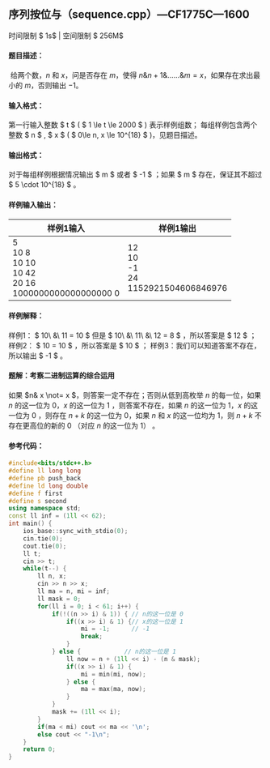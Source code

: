 
## 序列按位与（sequence.cpp）—CF1775C—1600
时间限制 $ 1s$   |   空间限制 $ 256M$

#### 题目描述：

​	给两个数，$n$ 和 $x$，问是否存在 $m$，使得 $n \&n+1 \&…… \&m = x$，如果存在求出最小的 $m$，否则输出 $-1$。

#### 输入格式：

第一行输入整数 $ t $ ( $ 1 \le t \le 2000 $ ) 表示样例组数；
每组样例包含两个整数 $ n $ , $ x $ ( $ 0\le n, x \le 10^{18} $ )，见题目描述。

#### 输出格式：

对于每组样例根据情况输出 $ m $ 或者 $ -1 $ ；如果 $ m $ 存在，保证其不超过 $ 5 \cdot 10^{18} $ 。

#### 样例输入输出：

| 样例1输入                                                    | 样例1输出                                       |
| ------------------------------------------------------------ | ----------------------------------------------- |
| 5<br/>10 8<br/>10 10<br/>10 42<br/>20 16<br/>1000000000000000000 0 | 12<br/>10<br/>-1<br/>24<br/>1152921504606846976 |

#### 样例解释：

样例1： $ 10\ \&\ 11 = 10 $ 但是 $ 10\ \&\ 11\ \&\ 12 = 8 $ ，所以答案是 $ 12 $ ；
样例2： $ 10 = 10 $ ，所以答案是 $ 10 $ ；
样例3：我们可以知道答案不存在，所以输出 $ -1 $ 。

<div STYLE="page-break-after: always;"/>

#### 题解：考察二进制运算的综合运用

如果 $n\& x \not= x $，则答案一定不存在；否则从低到高枚举 $n$ 的每一位，如果 $n$ 的这一位为 $0$，$x$ 的这一位为 $1$ ，则答案不存在，如果 $n$ 的这一位为 $1$，$x$ 的这一位为 $0$ ，则存在 $n+k$ 的这一位为  $0$，如果 $n$ 和 $x$ 的这一位均为 $1$，则 $n+k$ 不存在更高位的新的 $0$ （对应 $n$ 的这一位为 $1$） 。

####  参考代码：

```c++
#include<bits/stdc++.h>
#define ll long long
#define pb push_back
#define ld long double
#define f first
#define s second
using namespace std;
const ll inf = (1ll << 62);
int main() {
    ios_base::sync_with_stdio(0);
    cin.tie(0);
    cout.tie(0);
    ll t;
    cin >> t;
    while(t--) {
        ll n, x;
        cin >> n >> x;
        ll ma = n, mi = inf;
        ll mask = 0;
        for(ll i = 0; i < 61; i++) {
            if(!((n >> i) & 1)) { // n的这一位是 0
                if((x >> i) & 1) {// x的这一位是 1
                    mi = -1;	  // -1
                    break;
                }
            } else {			// n的这一位是 1
                ll now = n + (1ll << i) - (n & mask);
                if((x >> i) & 1) {
                    mi = min(mi, now);
                } else {
                    ma = max(ma, now);
                }
            }
            mask += (1ll << i);
        }
        if(ma < mi) cout << ma << '\n';
        else cout << "-1\n";
    }
	return 0;
}
```

